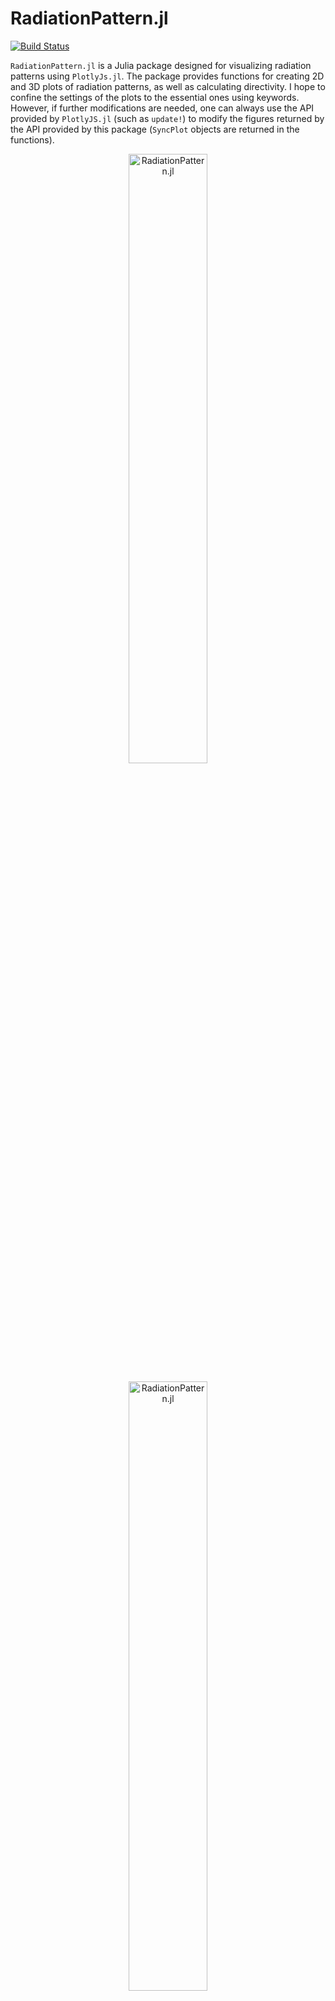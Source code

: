 
# RadiationPattern.jl

[![Build Status](https://github.com/akjake616/RadiationPattern.jl/actions/workflows/CI.yml/badge.svg)](https://github.com/akjake616/RadiationPattern.jl/actions/workflows/CI.yml)

`RadiationPattern.jl` is a Julia package designed for visualizing radiation patterns using `PlotlyJs.jl`. The package provides functions for creating 2D and 3D plots of radiation patterns, as well as calculating directivity. I hope to confine the settings of the plots to the essential ones using keywords. However, if further modifications are needed, one can always use the API provided by `PlotlyJS.jl` (such as `update!`) to modify the figures returned by the API provided by this package (`SyncPlot` objects are returned in the functions). 

<p align="center">
  <img alt="RadiationPattern.jl" src="./media/illus1.png" width="50%" height="auto" />
</p>
<p align="center">
  <img alt="RadiationPattern.jl" src="./media/illus2.png" width="50%" height="auto" />
</p>

## Data Structure

### `Pattern`

A `Pattern` object contains the radiation pattern data:

```julia
mutable struct Pattern{T1, T2}
    U::Array{T1,2}
    x::Vector{T2}
    y::Vector{T2}
end
```

where `U` is a 2D meshgrid data representing the radiation pattern with `x` as the coordinate for the first dimension and `y` as the coordinate for the second dimension. For example, the following creates a dipole radiation pattern:

```julia
tht = collect(-180:180)
phi = collect(0:180)

_, T = meshgrid(phi, tht) # uses MeshGrid.jl
U = sind.(T).^2
Pat = Pattern(U, tht, phi)
```

The convension for `x` associating with `theta` and `y` associating with `phi` is used thorughout creating patterns in spherical coordinates.  

## Functions

There are two primary plotting functions used by 2D pattern plots (`ptn_2d`): `plot_rect` and `plot_polar`. These two functions can also be used as a simplified API to draw 2D scattered plots in rectangular and polar coordinates (if you find setting in PlotlyJS very cumbersome). In the following,keywords with `0` (or `[0, 0]` in ranges) default value means not specifying these keywords in the plotly plots. Both of the functions support ploting multiple traces in one plot.

### `plot_rect`

```julia
plot_rect(
    x, y;
    xlabel = "",
    ylabel = "",
    xrange = [0, 0],
    yrange = [0, 0],
    width = 0,
    height = 0,
    mode = "lines",
    color = "",
)
```

Plots a rectangular (Cartesian) plot.

#### Arguments

- `x`: x-coordinates
- `y`: y-coordinates
- `xlabel`: Label for the x-axis (default: `""`)
- `ylabel`: Label for the y-axis (default: `""`)
- `xrange`: Range for the x-axis (default: `[0, 0]`)
- `yrange`: Range for the y-axis (default: `[0, 0]`)
- `width`: Width of the plot (default: `0`)
- `height`: Height of the plot (default: `0`)
- `mode`: Plotting mode (default: `"lines"`)
- `color`: Color of the plot lines (default: `""`)
- `name`: Name of the plot lines (default: `""`)

### `plot_polar`

```julia
plot_polar(
    theta, r;
    trange = [0, 0],
    rrange = [0, 0],
    width = 0,
    height = 0,
    mode = "lines",
    color = "",
)
```

Plots a polar plot.

#### Arguments

- `theta`: Angular coordinates
- `r`: Radial coordinates
- `trange`: Range for the angular axis (default: `[0, 0]`)
- `rrange`: Range for the radial axis (default: `[0, 0]`)
- `width`: Width of the plot (default: `0`)
- `height`: Height of the plot (default: `0`)
- `mode`: Plotting mode (default: `"lines"`)
- `color`: Color of the plot lines (default: `""`)
- `name`: Name of the plot lines (default: `""`)

The following functions creates pattern plots. Currently 2D patterns, 3D patterns, and holograms (can be used to plot a slice of field distributions) are supported.

### `ptn_2d`

```julia
ptn_2d(
    Pat::Union{Pattern,Vector{<:Pattern}};
    ind::Union{Int,Vector{Int}} = 1,
    dims::Union{Int,Vector{Int}} = 1,
    type::String = "normal",
    xlabel::String = "",
    ylabel::String = "",
    xrange::Vector{<:Real} = [0, 0],
    yrange::Vector{<:Real} = [0, 0],
    trange::Vector{<:Real} = [0, 0],
    rrange::Vector{<:Real} = [0, 0],
    width::Real = 0,
    height::Real  = 0,
    mode::Union{String,Vector{String}} = "lines",
    color::Union{String,Vector{String}} = "",
    name::Union{String,Vector{String}}  = "",
)
```

Plots a 2D radiation pattern by setting the keywords `ind` and `dim`. For example, setting `dim=2` takes the slice of `U[ind, :]`. Can be used to compare two patterns (see the example `ex_horn.jl`).

#### Arguments

- `Pat`: A `Pattern` or a vector of `Pattern`s
- `ind`: Index to slice the pattern (default: `1`)
- `dims`: Dimension to slice the pattern (default: `1`)
- `type`: Plot type, either `"normal"` or `"polar"` (default: `"normal"`)
- `xlabel`: Label for the x-axis (default: `""`)
- `ylabel`: Label for the y-axis (default: `""`)
- `xrange`: Range for the x-axis (default: `[0, 0]`)
- `yrange`: Range for the y-axis (default: `[0, 0]`)
- `trange`: Range for the angular axis (default: `[0, 0]`)
- `rrange`: Range for the radial axis (default: `[0, 0]`)
- `width`: Width of the plot (default: `0`)
- `height`: Height of the plot (default: `0`)
- `mode`: Plotting mode (default: `"lines"`)
- `color`: Color of the plot lines (default: `""`)
- `name`: Name of the plot lines (default: `""`)

### `ptn_3d`

```julia
ptn_3d(Pat::Pattern; dB::Bool = false, thr::Real = -50)
```

Plots a 3D radiation pattern. In 3D cases, `Pat.x` should be theta values in degrees, and `Pat.y` should be phi values in degrees. If dB scale is used for the data, please set the keyword `dB` to true. A threadsold value is used in case that `-Inf` appears in the dB scale data.

#### Arguments

- `Pat`: A `Pattern`
- `dB`: Boolean to plot if the pattern is in decibels (default: `false`)
- `thr`: Threshold value for the plot if dB is true (default: `-50`)

### `ptn_holo`

```julia
ptn_holo(
    Pat::Pattern;
    xlabel::String = "",
    ylabel::String = "",
    zmax::Real = 1,
    zmin::Real = -1,
    max_pixel::Int = 550,
)
```

Plots a holographic (heatmap) radiation pattern.

#### Arguments

- `Pat`: A `Pattern`
- `xlabel`: Label for the x-axis (default: `""`)
- `ylabel`: Label for the y-axis (default: `""`)
- `zmax`: Maximum value for the z-axis (default: `1`)
- `zmin`: Minimum value for the z-axis (default: `-1`)
- `max_pixel`: Maximum size of the plot in pixels (default: `550`)
- `colorscale`: Color scale for the heatmap (default: `"Jet"`)


### `direc_ptn`

Calcultate the directivity pattern of a radiation pattern. `Pat.x` should be theta values in degrees, and `Pat.y` should be phi values in degrees.  

#### Arguments

- `Pat`: A `Pattern`

#### Returns

A `Pattern` representing the directivity.

### `direc`

Calculates the directivity of a radiation pattern. `Pat.x` should be theta values in degrees, and `Pat.y` should be phi values in degrees.  

#### Arguments

- `Pat`: A `Pattern`

#### Returns

The directivity value.

## Examples

Please go to the example folder for more illustrations.